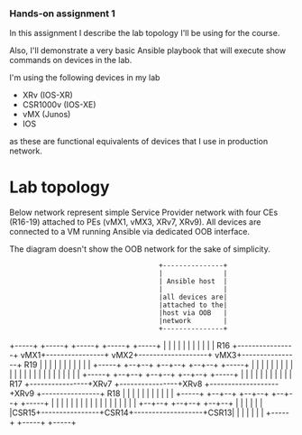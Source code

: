 ### Hands-on assignment 1 

In this assignment I describe the lab topology I'll be using for the course. 

Also, I'll demonstrate a very basic Ansible playbook that will execute show commands on devices in the lab.

I'm using the following devices in my lab
* XRv (IOS-XR)
* CSR1000v (IOS-XE)
* vMX (Junos)
* IOS

as these are functional equivalents of devices that I use in production network.

# Lab topology

Below network represent simple Service Provider network with four CEs (R16-19) attached to PEs (vMX1, vMX3, XRv7, XRv9).
All devices are connected to a VM running Ansible via dedicated OOB interface. 

The diagram doesn't show the OOB network for the sake of simplicity.


                                         +---------------+
                                         |               |
                                         | Ansible host  |
                                         |               |
                                         |all devices are|
                                         |attached to the|
                                         |host via OOB   |
                                         |network        |
                                         +---------------+


+-----+                +-----+                +-----+                   +-----+                +-----+
|     |                |     |                |     |                   |     |                |     |
| R16 +----------------+ vMX1+----------------+ vMX2+-------------------+ vMX3+----------------+ R19 |
|     |                |     |                |     |                   |     |                |     |
+-----+                +--+--+                +--+--+                   +--+--+                +-----+
                          |                      |                         |
                          |                      |                         |
                          |                      |                         |
                          |                      |                         |
                          |                      |                         |
                          |                      |                         |
                          |                      |                         |
                          |                      |                         |
+-----+                +--+--+                +--+--+                   +--+--+                +-----+
|     |                |     |                |     |                   |     |                |     |
| R17 +----------------+XRv7 +----------------+XRv8 +-------------------+XRv9 +----------------+ R18 |
|     |                |     |                |     |                   |     |                |     |
+-----+                +--+--+                +--+--+                   +--+--+                +-----+
                          |                      |                         |
                          |                      |                         |
                          |                      |                         |
                          |                      |                         |
                          |                      |                         |
                          |                      |                         |
                       +--+--+                +--+--+                   +--+--+
                       |     |                |     |                   |     |
                       |CSR15+----------------+CSR14+-------------------+CSR13|
                       |     |                |     |                   |     |
                       +-----+                +-----+                   +-----+
